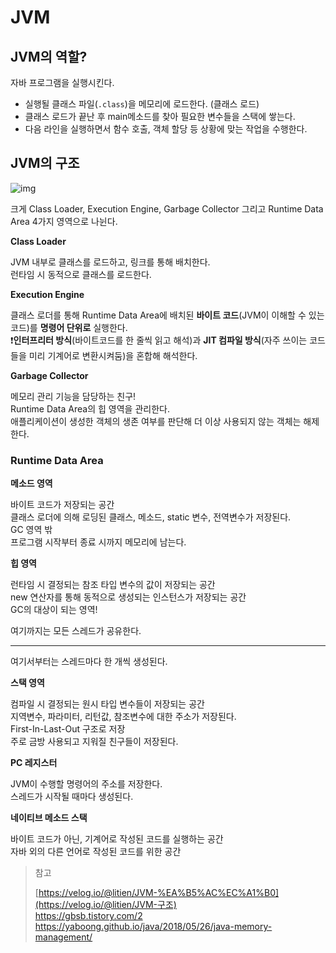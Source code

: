 # JVM



## JVM의 역할?

자바 프로그램을 실행시킨다.

- 실행될 클래스 파일(`.class`)을 메모리에 로드한다. (클래스 로드)
- 클래스 로드가 끝난 후 main메소드를 찾아 필요한 변수들을 스택에 쌓는다.
- 다음 라인을 실행하면서 함수 호출, 객체 할당 등 상황에 맞는 작업을 수행한다.



## JVM의 구조

![img](https://media.vlpt.us/images/litien/post/a65da4a8-5dc4-422b-b91e-cafeafe464d3/image.png)

크게 Class Loader, Execution Engine, Garbage Collector 그리고 Runtime Data Area 4가지 영역으로 나뉜다.



**Class Loader**

 JVM 내부로 클래스를 로드하고, 링크를 통해 배치한다.  
런타임 시 동적으로 클래스를 로드한다.



**Execution Engine**

클래스 로더를 통해 Runtime Data Area에 배치된 **바이트 코드**(JVM이 이해할 수 있는 코드)를 **명령어 단위로** 실행한다.  
❗️**인터프리터 방식**(바이트코드를 한 줄씩 읽고 해석)과 **JIT 컴파일 방식**(자주 쓰이는 코드들을 미리 기계어로 변환시켜둠)을 혼합해 해석한다.



**Garbage Collector**

메모리 관리 기능을 담당하는 친구!  
Runtime Data Area의 힙 영역을 관리한다.  
애플리케이션이 생성한 객체의 생존 여부를 판단해 더 이상 사용되지 않는 객체는 해제한다.



### Runtime Data Area

**메소드 영역**

바이트 코드가 저장되는 공간  
클래스 로더에 의해 로딩된 클래스, 메소드, static 변수, 전역변수가 저장된다.  
GC 영역 밖  
프로그램 시작부터 종료 시까지 메모리에 남는다.





**힙 영역** 

런타임 시 결정되는 참조 타입 변수의 값이 저장되는 공간  
new 연산자를 통해 동적으로 생성되는 인스턴스가 저장되는 공간  
GC의 대상이 되는 영역!  



여기까지는 모든 스레드가 공유한다.

---

여기서부터는 스레드마다 한 개씩 생성된다.



**스택 영역**

컴파일 시 결정되는 원시 타입 변수들이 저장되는 공간  
지역변수, 파라미터, 리턴값, 참조변수에 대한 주소가 저장된다.  
First-In-Last-Out 구조로 저장  
주로 금방 사용되고 지워질 친구들이 저장된다.





**PC 레지스터**

JVM이 수행할 명령어의 주소를 저장한다.  
스레드가 시작될 때마다 생성된다.





**네이티브 메소드 스택**

바이트 코드가 아닌, 기계어로 작성된 코드를 실행하는 공간  
자바 외의 다른 언어로 작성된 코드를 위한 공간





> 참고
>
> [https://velog.io/@litien/JVM-%EA%B5%AC%EC%A1%B0](https://velog.io/@litien/JVM-구조)  
> https://gbsb.tistory.com/2  
> https://yaboong.github.io/java/2018/05/26/java-memory-management/

